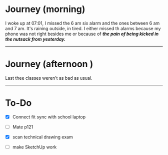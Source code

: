 # Journey (morning)

I woke up at 07:01, I missed the 6 am six alarm and the ones between 6 am and 7 am. It's raining outside, in tired. 
I either missed th alarms because my phone was not right besides me or because of ***the pain of being kicked in the nutsack from yesterday.*** 

---
# Journey (afternoon )

Last thee classes weren't as bad as usual.

---
# To-Do

- [x] Connect fit sync with school laptop
- [ ] Mate p121
- [x] scan technical drawing exam
- [ ] make SketchUp work




